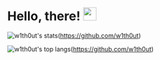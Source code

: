 # Hello, there! <img src="https://raw.githubusercontent.com/MartinHeinz/MartinHeinz/master/wave.gif" width="30px">

![w1th0ut's stats](https://github-readme-stats.vercel.app/api?username=w1th0ut&show_icons=true&theme=cobalt)(https://github.com/w1th0ut)

![w1th0ut's top langs](https://github-readme-stats.vercel.app/api/top-langs/?username=w1th0ut&layout=compact)(https://github.com/w1th0ut)

